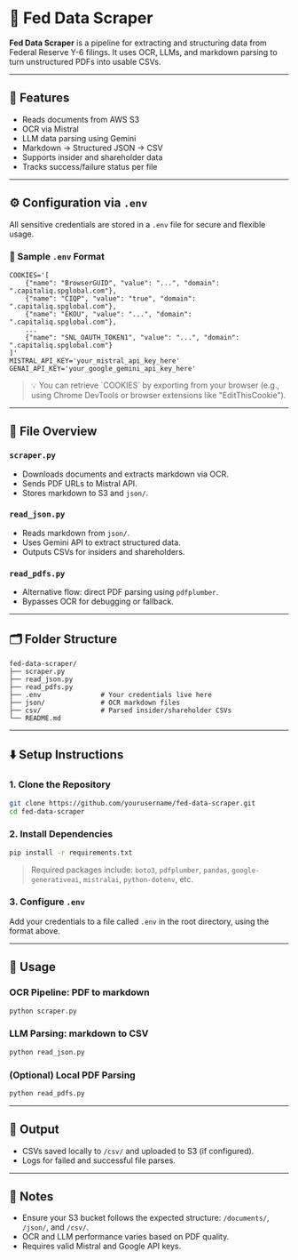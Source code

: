 # 🏦 Fed Data Scraper

**Fed Data Scraper** is a pipeline for extracting and structuring data from Federal Reserve Y-6 filings. It uses OCR, LLMs, and markdown parsing to turn unstructured PDFs into usable CSVs.

---

## 🚀 Features

- Reads documents from AWS S3
- OCR via Mistral
- LLM data parsing using Gemini
- Markdown → Structured JSON → CSV
- Supports insider and shareholder data
- Tracks success/failure status per file

---

## ⚙️ Configuration via `.env`

All sensitive credentials are stored in a `.env` file for secure and flexible usage.

### 📝 Sample `.env` Format

```env
COOKIES='[
    {"name": "BrowserGUID", "value": "...", "domain": ".capitaliq.spglobal.com"},
    {"name": "CIQP", "value": "true", "domain": ".capitaliq.spglobal.com"},
    {"name": "EKOU", "value": "...", "domain": ".capitaliq.spglobal.com"},
    ...
    {"name": "SNL_OAUTH_TOKEN1", "value": "...", "domain": ".capitaliq.spglobal.com"}
]'
MISTRAL_API_KEY='your_mistral_api_key_here'
GENAI_API_KEY='your_google_gemini_api_key_here'
```

> 💡 You can retrieve \`COOKIES\` by exporting from your browser (e.g., using Chrome DevTools or browser extensions like "EditThisCookie").

---

## 🧠 File Overview

### `scraper.py`
- Downloads documents and extracts markdown via OCR.
- Sends PDF URLs to Mistral API.
- Stores markdown to S3 and `json/`.

### `read_json.py`
- Reads markdown from `json/`.
- Uses Gemini API to extract structured data.
- Outputs CSVs for insiders and shareholders.

### `read_pdfs.py`
- Alternative flow: direct PDF parsing using `pdfplumber`.
- Bypasses OCR for debugging or fallback.

---

## 🗂 Folder Structure

```
fed-data-scraper/
├── scraper.py
├── read_json.py
├── read_pdfs.py
├── .env               # Your credentials live here
├── json/              # OCR markdown files
├── csv/               # Parsed insider/shareholder CSVs
└── README.md
```

---

## ⬇️ Setup Instructions

### 1. Clone the Repository

```bash
git clone https://github.com/yourusername/fed-data-scraper.git
cd fed-data-scraper
```

### 2. Install Dependencies

```bash
pip install -r requirements.txt
```

> Required packages include: `boto3`, `pdfplumber`, `pandas`, `google-generativeai`, `mistralai`, `python-dotenv`, etc.

### 3. Configure `.env`

Add your credentials to a file called `.env` in the root directory, using the format above.

---

## 🧪 Usage

### OCR Pipeline: PDF to markdown

```bash
python scraper.py
```

### LLM Parsing: markdown to CSV

```bash
python read_json.py
```

### (Optional) Local PDF Parsing

```bash
python read_pdfs.py
```

---

## 📁 Output

- CSVs saved locally to `/csv/` and uploaded to S3 (if configured).
- Logs for failed and successful file parses.

---

## 🛑 Notes

- Ensure your S3 bucket follows the expected structure: `/documents/`, `/json/`, and `/csv/`.
- OCR and LLM performance varies based on PDF quality.
- Requires valid Mistral and Google API keys.
